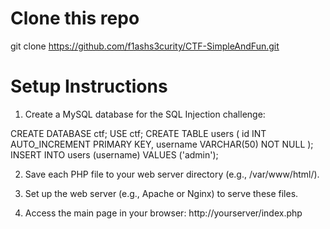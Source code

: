 # Clone this repo
git clone https://github.com/f1ashs3curity/CTF-SimpleAndFun.git

# Setup Instructions
1. Create a MySQL database for the SQL Injection challenge:

CREATE DATABASE ctf;
USE ctf;
CREATE TABLE users (
    id INT AUTO_INCREMENT PRIMARY KEY,
    username VARCHAR(50) NOT NULL
);
INSERT INTO users (username) VALUES ('admin');

2. Save each PHP file to your web server directory (e.g., /var/www/html/).

3. Set up the web server (e.g., Apache or Nginx) to serve these files.

4. Access the main page in your browser: http://yourserver/index.php
